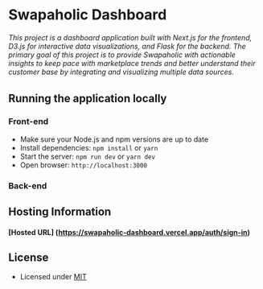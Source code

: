 # Swapaholic Dashboard

###### This project is a dashboard application built with Next.js for the frontend, D3.js for interactive data visualizations, and Flask for the backend. The primary goal of this project is to provide Swapaholic with actionable insights to keep pace with marketplace trends and better understand their customer base by integrating and visualizing multiple data sources.

## Running the application locally

### Front-end

- Make sure your Node.js and npm versions are up to date
- Install dependencies: `npm install` or `yarn`
- Start the server: `npm run dev` or `yarn dev`
- Open browser: `http://localhost:3000`

### Back-end


## Hosting Information

#### [Hosted URL] (https://swapaholic-dashboard.vercel.app/auth/sign-in)

## License

- Licensed under [MIT](https://github.com/devias-io/material-kit-react/blob/main/LICENSE.md)
